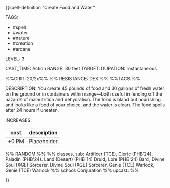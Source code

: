 {{spell-definition "Create Food and Water"

TAGS: 
  - #spell
  - #water 
  - #nature 
  - #creation 
  - #arcane 

LEVEL: 3

CAST_TIME: Action
RANGE: 30 feet
TARGET: 
DURATION: Instantaneous

%%CRIT: 20/2x%%
%% RESISTANCE: DEX %%
%%TAGS:%%

DESCRIPTION:
You create 45 pounds of food and 30 gallons of fresh water on the ground or in containers within range—both useful in fending off the hazards of malnutrition and dehydration. The food is bland but nourishing and looks like a food of your choice, and the water is clean. The food spoils after 24 hours if uneaten.

INCREASES:

| cost | description |
| ---- | ----------- |
| +0 PM     |    Placeholder        |


%% RANDOM
%%
%% classes, sub: Artificer (TCE), Cleric (PHB'24), Paladin (PHB'24). Land (Desert) (PHB'14) Druid, Lore (PHB'24) Bard, Divine Soul (XGE) Sorcerer, Divine Soul (XGE) Sorcerer, Genie (TCE) Warlock, Genie (TCE) Warlock
%% school: Conjuration
%% upcast: 
%%


}}